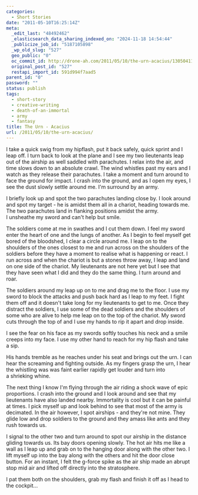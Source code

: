 ```yaml
---
categories:
  - Short Stories
date: "2011-05-10T16:25:14Z"
meta:
  _edit_last: "48492462"
  _elasticsearch_data_sharing_indexed_on: "2024-11-18 14:54:44"
  _publicize_job_id: "5187105898"
  _wp_old_slug: "527"
  geo_public: "0"
  oc_commit_id: http://drone-ah.com/2011/05/10/the-urn-acacius/1305041120
  original_post_id: "527"
  restapi_import_id: 591d994f7aad5
parent_id: "0"
password: ""
status: publish
tags:
  - short-story
  - creative-writing
  - death-of-an-immortal
  - army
  - fantasy
title: The Urn - Acacius
url: /2011/05/10/the-urn-acacius/
---
```


I take a quick swig from my hipflash, put it back safely, quick sprint and I
leap off. I turn back to look at the plane and I see my two lieutenants leap out
of the airship as well saddled with parachutes. I relax into the air, and time
slows down to an absolute crawl. The wind whistles past my ears and I watch as
they release their parachutes. I take a moment and turn around to face the
ground for impact. I crash into the ground, and as I open my eyes, I see the
dust slowly settle around me. I'm surround by an army.

I briefly look up and spot the two parachutes landing close by. I look around
and spot my target - he is amidst them all in a chariot, heading towards me. The
two parachutes land in flanking positions amidst the army. I unsheathe my sword
and can't help but smile.

The soldiers come at me in swathes and I cut them down. I feel my sword enter
the heart of one and the lungs of another. As I begin to feel myself get bored
of the bloodshed, I clear a circle around me. I leap on to the shoulders of the
ones closest to me and run across on the shoulders of the soldiers before they
have a moment to realise what is happening or react. I run across and when the
chariot is but a stones throw away, I leap and land on one side of the chariot.
My lieutenants are not here yet but I see that they have seen what I did and
they do the same thing. I turn around and roar.

<!--more-->

The soldiers around my leap up on to me and drag me to the floor. I use my sword
to block the attacks and push back hard as I leap to my feet. I fight them off
and it doesn't take long for my lieutenants to get to me. Once they distract the
soldiers, I use some of the dead soldiers and the shoulders of some who are
alive to help me leap on to the top of the chariot. My sword cuts through the
top of and I use my hands to rip it apart and drop inside.

I see the fear on his face as my swords softly touches his neck and a smile
creeps into my face. I use my other hand to reach for my hip flash and take a
sip.

His hands tremble as he reaches under his seat and brings out the urn. I can
hear the screaming and fighting outside. As my fingers grasp the urn, I hear the
whistling was was faint earlier rapidly get louder and turn into
a shrieking whine.

The next thing I know I'm flying through the air riding a shock wave of epic
proportions. I crash into the ground and I look around and see that my
lieutenants have also landed nearby. Immortality is cool but it can be painful
at times. I pick myself up and look behind to see that most of the army is
decimated. In the air however, I spot airships - and they're not mine. They
glide low and drop soldiers to the ground and they amass like ants and they rush
towards us.

I signal to the other two and turn around to spot our airship in the distance
gliding towards us. Its bay doors opening slowly. The hot air hits me like a
wall as I leap up and grab on to the hanging door along with the other two. I
lift myself up into the bay along with the others and hit the door close button.
For an instant, I felt the g-force spike as the air ship made an abrupt stop mid
air and lifted off directly into the stratosphere.

I pat them both on the shoulders, grab my flash and finish it off as I head to
the cockpit...
